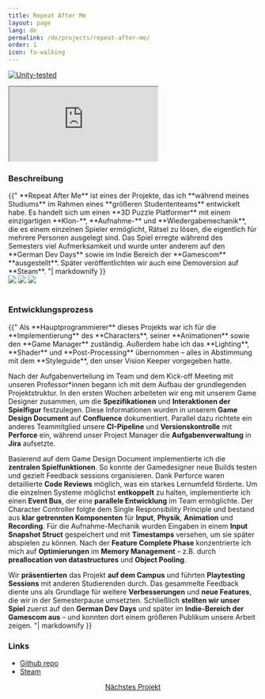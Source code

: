 ```yaml
---
title: Repeat After Me
layout: page
lang: de
permalink: /de/projects/repeat-after-me/
order: 1
icon: fa-walking
---
```


[![Unity-tested](https://img.shields.io/badge/Made%20with-Unity%20-%23000000.svg?&logo=unity)](https://unity.com)

<iframe src="https://www.youtube.com/embed/Dwql-KgXfdE?si=jU_M9EeAFab1Xar4" allow="autoplay; encrypted-media; fullscreen;"></iframe>
<br>

### Beschreibung
<div class="blockText"> {{"
**Repeat After Me** ist eines der Projekte, das ich **während meines Studiums** im Rahmen eines **größeren Studententeams**
entwickelt habe. Es handelt sich um einen **3D Puzzle Platformer** mit einem einzigartigen **Klon-**, **Aufnahme-** und
**Wiedergabemechanik**, die es einem einzelnen Spieler ermöglicht, Rätsel zu lösen, die eigentlich für mehrere
Personen ausgelegt sind. Das Spiel erregte während des Semesters viel Aufmerksamkeit und wurde unter anderem
auf den **German Dev Days** sowie im Indie Bereich der **Gamescom** **ausgestellt**. Später veröffentlichten wir auch eine
Demoversion auf **Steam**.
"| markdownify }} </div>

<div class="screenshots">
    <img src="{{ site.baseurl | append: '/assets/images/ram/screenshot1.png' }}">
    <img src="{{ site.baseurl | append: '/assets/images/ram/screenshot2.png' }}">
    <img src="{{ site.baseurl | append: '/assets/images/ram/screenshot3.png' }}">
</div>
<br>

### Entwicklungsprozess
<div class="blockText"> {{"
Als **Hauptprogrammierer** dieses Projekts war ich für die **Implementierung** des **Characters**, seiner **Animationen**
sowie den **Game Manager** zuständig. Außerdem habe ich das **Lighting**, **Shader** und **Post-Processing** übernommen –
alles in Abstimmung mit dem **Styleguide**, den unser Vision Keeper vorgegeben hatte.

Nach der Aufgabenverteilung im Team und dem Kick-off Meeting mit unseren Professor*innen begann ich mit dem
Aufbau der grundlegenden Projektstruktur. In den ersten Wochen arbeiteten wir eng mit unserem Game Designer
zusammen, um die **Spezifikationen** und **Interaktionen der Spielfigur** festzulegen. Diese Informationen wurden in
unserem **Game Design Document** auf **Confluence** dokumentiert. Parallel dazu richtete ein anderes Teammitglied unsere
**CI-Pipeline** und **Versionskontrolle** mit **Perforce** ein, während unser Project Manager die **Aufgabenverwaltung**
in **Jira** aufsetzte.

Basierend auf dem Game Design Document implementierte ich die **zentralen Spielfunktionen**. So konnte der Gamedesigner
neue Builds testen und gezielt Feedback sessions organisieren. Dank Perforce waren detaillierte **Code Reviews** möglich,
was ein starkes Lernumfeld förderte. Um die einzelnen Systeme möglichst **entkoppelt** zu halten, implementierte ich
einen **Event Bus**, der eine **parallele Entwicklung** im Team ermöglichte. Der Character Controller folgte dem Single
Responsibility Principle und bestand aus **klar getrennten Komponenten** für **Input**, **Physik**, **Animation** und **Recording**.
Für die Aufnahme-Mechanik wurden Eingaben in einem **Input Snapshot Struct** gespeichert und mit **Timestamps** versehen,
um sie später abspielen zu können. Nach der **Feature Complete Phase** konzentrierte ich mich auf **Optimierungen** im
**Memory Management** – z.B. durch **preallocation von datastructures** und **Object Pooling**.

Wir **präsentierten** das Projekt **auf dem Campus** und führten **Playtesting Sessions** mit anderen Studierenden durch.
Das gesammelte Feedback diente uns als Grundlage für weitere **Verbesserungen** und **neue Features**, die wir in der
Semesterpause umsetzten. Schließlich **stellten wir unser Spiel** zuerst auf den **German Dev Days** und später im
**Indie-Bereich der Gamescom aus** – und konnten dort einem größeren Publikum unsere Arbeit zeigen.
"| markdownify }} </div>

### Links
* [Github repo](https://github.com/sareklambert/repeat-after-me)
* [Steam](https://store.steampowered.com/app/2470830/Repeat_After_Me/)

<div style="text-align: center;">
<a href="{{ site.baseurl | append: '/de/projects/repeat-after-you/index.html' }}" class="button scrolly">Nächstes Projekt</a>
</div>
